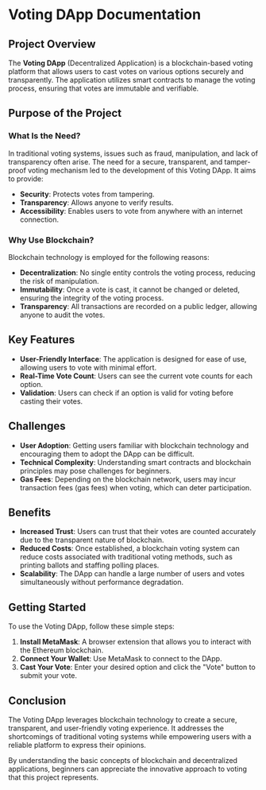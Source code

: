# Voting DApp Documentation

## Project Overview
The **Voting DApp** (Decentralized Application) is a blockchain-based voting platform that allows users to cast votes on various options securely and transparently. The application utilizes smart contracts to manage the voting process, ensuring that votes are immutable and verifiable.

## Purpose of the Project

### What Is the Need?
In traditional voting systems, issues such as fraud, manipulation, and lack of transparency often arise. The need for a secure, transparent, and tamper-proof voting mechanism led to the development of this Voting DApp. It aims to provide:

- **Security**: Protects votes from tampering.
- **Transparency**: Allows anyone to verify results.
- **Accessibility**: Enables users to vote from anywhere with an internet connection.

### Why Use Blockchain?
Blockchain technology is employed for the following reasons:

- **Decentralization**: No single entity controls the voting process, reducing the risk of manipulation.
- **Immutability**: Once a vote is cast, it cannot be changed or deleted, ensuring the integrity of the voting process.
- **Transparency**: All transactions are recorded on a public ledger, allowing anyone to audit the votes.

## Key Features
- **User-Friendly Interface**: The application is designed for ease of use, allowing users to vote with minimal effort.
- **Real-Time Vote Count**: Users can see the current vote counts for each option.
- **Validation**: Users can check if an option is valid for voting before casting their votes.

## Challenges
- **User Adoption**: Getting users familiar with blockchain technology and encouraging them to adopt the DApp can be difficult.
- **Technical Complexity**: Understanding smart contracts and blockchain principles may pose challenges for beginners.
- **Gas Fees**: Depending on the blockchain network, users may incur transaction fees (gas fees) when voting, which can deter participation.

## Benefits
- **Increased Trust**: Users can trust that their votes are counted accurately due to the transparent nature of blockchain.
- **Reduced Costs**: Once established, a blockchain voting system can reduce costs associated with traditional voting methods, such as printing ballots and staffing polling places.
- **Scalability**: The DApp can handle a large number of users and votes simultaneously without performance degradation.

## Getting Started
To use the Voting DApp, follow these simple steps:

1. **Install MetaMask**: A browser extension that allows you to interact with the Ethereum blockchain.
2. **Connect Your Wallet**: Use MetaMask to connect to the DApp.
3. **Cast Your Vote**: Enter your desired option and click the "Vote" button to submit your vote.

## Conclusion
The Voting DApp leverages blockchain technology to create a secure, transparent, and user-friendly voting experience. It addresses the shortcomings of traditional voting systems while empowering users with a reliable platform to express their opinions.

By understanding the basic concepts of blockchain and decentralized applications, beginners can appreciate the innovative approach to voting that this project represents.
